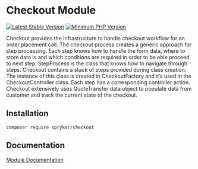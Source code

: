 # Checkout Module
[![Latest Stable Version](https://poser.pugx.org/spryker/checkout/v/stable.svg)](https://packagist.org/packages/spryker/checkout)
[![Minimum PHP Version](https://img.shields.io/badge/php-%3E%3D%207.3-8892BF.svg)](https://php.net/)

Checkout provides the infrastructure to handle checkout workflow for an order placement call. The checkout process creates a generic approach for step processing. Each step knows how to handle the form data, where to store data is and which conditions are required in order to be able proceed to next step.
StepProcess is the class that knows how to navigate through steps. Checkout contains a stack of steps provided during class creation. The instance of this class is created in CheckoutFactory and it’s used in the CheckoutController class. Each step has a corresponding controller action. Checkout extensively uses QuoteTransfer data object to populate data from customer and track the current state of the checkout.

## Installation

```
composer require spryker/checkout
```

## Documentation

[Module Documentation](https://academy.spryker.com/developing_with_spryker/module_guide/checkout_process/checkout/checkout.html)
